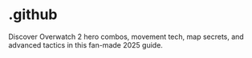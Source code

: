 # .github
Discover Overwatch 2 hero combos, movement tech, map secrets, and advanced tactics in this fan-made 2025 guide.
